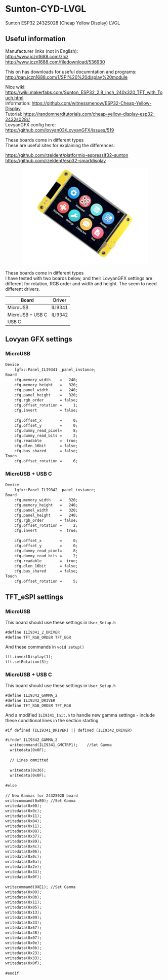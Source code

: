 # Sunton-CYD-LVGL
Sunton  ESP32 2432S028 (Cheap Yellow Display) LVGL

## Useful information

Manufacturer links (not in English):   
http://www.jczn1688.com/zlxz    
http://www.jczn1688.com/filedownload/536930    

This on has downloads for useful documntation and programs:    
http://pan.jczn1688.com/1/SPI%20%20display%20module  
     
Nice wiki:     https://wiki.makerfabs.com/Sunton_ESP32_2.8_inch_240x320_TFT_with_Touch.html   
Information:   https://github.com/witnessmenow/ESP32-Cheap-Yellow-Display    
Tutorial:      https://randomnerdtutorials.com/cheap-yellow-display-esp32-2432s028r/    
LovyanGFX config here: https://github.com/lovyan03/LovyanGFX/issues/519   

These boards come in different types   
These are useful sites for explaining the differences:   

https://github.com/rzeldent/platformio-espressif32-sunton    
https://github.com/rzeldent/esp32-smartdisplay    

<p align="center">
  <img src="https://github.com/paulhamsh/Sunton-CYD-LVGL/blob/main/sunton_esp32_2432S028.jpg" width="400" title="Sunton 2432S028 (Cheap Yellow Display)">
</p>

These boards come in different types   
I have tested with two boards below, and their LovyanGFX settings are different for rotation, RGB order and width and height.    The seem to need different drivers.   

| Board            | Driver  |    
|------------------|---------|   
| MicroUSB         | ILI9341 |   
| MicroUSB + USB C | ILI9342 |   
| USB C            |         |   


## Lovyan GFX settings

### MicroUSB
```
Device
    lgfx::Panel_ILI9341 _panel_instance;
Board
    cfg.memory_width    =   240;
    cfg.memory_height   =   320;
    cfg.panel_width     =   240;
    cfg.panel_height    =   320;
    cfg.rgb_order       = false;
    cfg.offset_rotation =     1;
    cfg.invert          = false;

    cfg.offset_x        =     0;
    cfg.offset_y        =     0;
    cfg.dummy_read_pixel=     8;
    cfg.dummy_read_bits =     2;
    cfg.readable        =  true;
    cfg.dlen_16bit      = false;
    cfg.bus_shared      = false;
Touch
    cfg.offset_rotation =     6;
```

### MicroUSB + USB C
```
Device
    lgfx::Panel_ILI9342 _panel_instance;
Board
    cfg.memory_width    =   320;
    cfg.memory_height   =   240;
    cfg.panel_width     =   320;
    cfg.panel_height    =   240;
    cfg.rgb_order       = false;
    cfg.offset_rotation =     2; 
    cfg.invert          =  true; 

    cfg.offset_x        =     0;
    cfg.offset_y        =     0;
    cfg.dummy_read_pixel=     8;
    cfg.dummy_read_bits =     2;
    cfg.readable        =  true;
    cfg.dlen_16bit      = false;
    cfg.bus_shared      = false;
Touch
    cfg.offset_rotation =     5;
```
## TFT_eSPI settings

### MicroUSB   

This board should use these settings in ```User_Setup.h```   
```
#define ILI9341_2_DRIVER
#define TFT_RGB_ORDER TFT_BGR  
```

And these commands in ```void setup()```    
```
tft.invertDisplay(1);
tft.setRotation(3);
```

### MicroUSB + USB C

This board should use these settings in ```User_Setup.h```   
```
#define ILI9342_GAMMA_2
#define ILI9342_DRIVER
#define TFT_RGB_ORDER TFT_RGB  
```

And a modified ```ILI9341_Init.h``` to handle new gamma settings - include these conditional lines in the section starting
```
#if defined (ILI9341_DRIVER) || defined (ILI9342_DRIVER)
```

```
#ifndef ILI9342_GAMMA_2
  writecommand(ILI9341_GMCTRP1);    //Set Gamma
  writedata(0x0F);

  // Lines ommitted

  writedata(0x36);
  writedata(0x0F);

#else

// New Gammas for 2432S028 board
writecommand(0xE0); //Set Gamma
writedata(0x00);
writedata(0x0c);
writedata(0x11);
writedata(0x04);
writedata(0x11);
writedata(0x08);
writedata(0x37);
writedata(0x89);
writedata(0x4c);
writedata(0x06);
writedata(0x0c);
writedata(0x0a);
writedata(0x2e);
writedata(0x34);
writedata(0x0f);

writecommand(0XE1); //Set Gamma
writedata(0x00);
writedata(0x0b);
writedata(0x11);
writedata(0x05);
writedata(0x13);
writedata(0x09);
writedata(0x33);
writedata(0x67);
writedata(0x48);
writedata(0x07);
writedata(0x0e);
writedata(0x0b);
writedata(0x23);
writedata(0x33);
writedata(0x0f);

#endif
```






